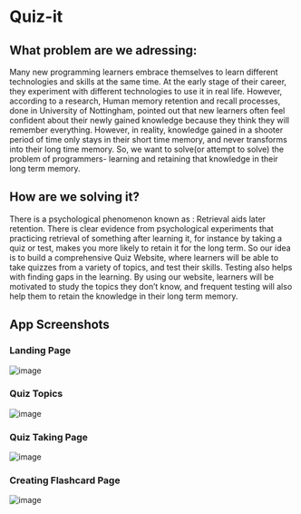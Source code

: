 # Quiz-it

## What problem are we adressing: 
Many new programming learners embrace themselves to learn different technologies and skills at the same time. At the early stage of their career, they experiment with different technologies to use it in real life. However, according to a research, Human memory retention and recall processes, done in University of Nottingham, pointed out that new learners often feel confident about their newly gained knowledge because they think they will remember everything. However, in reality, knowledge gained in a shooter period of time only stays in their short time memory, and never transforms into their long time memory. So, we want to solve(or attempt to solve) the problem of programmers- learning and retaining that knowledge in their long term memory. 


## How are we solving it? 
There is a psychological phenomenon known as : Retrieval aids later retention. There is clear evidence from psychological experiments that practicing retrieval of something after learning it, for instance by taking a quiz or test, makes you more likely to retain it for the long term. So our idea is to build a comprehensive Quiz Website, where learners will be able to take quizzes from a variety of topics, and test their skills. Testing also helps with finding gaps in the learning. By using our website, learners will be motivated to study the topics they don’t know, and frequent testing will also help them to retain the knowledge in their long term memory.


## App Screenshots

### Landing Page
![image](https://user-images.githubusercontent.com/52084764/208021038-94df2471-f431-4f72-98aa-1b941f237c3f.png)

### Quiz Topics
![image](https://user-images.githubusercontent.com/52084764/208021083-4676189f-37b8-4100-b5e3-54c5afa13105.png)

### Quiz Taking Page
![image](https://user-images.githubusercontent.com/52084764/208021240-e2708108-3af9-464f-bb08-c7292b36ce32.png)

### Creating Flashcard Page
![image](https://user-images.githubusercontent.com/52084764/208021456-7defc25b-44b0-4610-a170-847e4a32aa00.png)
